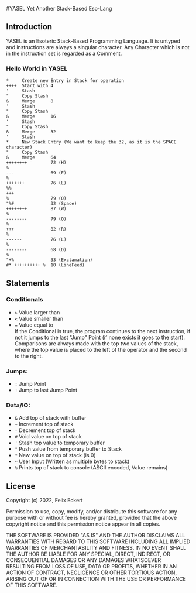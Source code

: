 #YASEL
Yet Another Stack-Based Eso-Lang

## Introduction
YASEL is an Esoteric Stack-Based Programming Language. It is untyped
and instructions are always a singular character. Any Character which
is not in the instruction set is regarded as a Comment.

### Hello World in YASEL
```
*     Create new Entry in Stack for operation
++++  Start with 4
'     Stash
"     Copy Stash
&     Merge      8
'     Stash
"     Copy Stash
&     Merge      16
'     Stash
"     Copy Stash
&     Merge      32
'     Stash
*     New Stack Entry (We want to keep the 32, as it is the SPACE character)
"     Copy Stash
&     Merge      64
++++++++         72 (H)
%
---              69 (E)
%
+++++++          76 (L)
%%
+++
%                79 (O)
"%#              32 (Space)
++++++++         87 (W)
%
--------         79 (O)
%
+++              82 (R)
%
------           76 (L)
%
--------         68 (D)
%
"+%              33 (Exclamation)
#* ++++++++++ %  10 (LineFeed)
```

## Statements
### Conditionals
-  `>` Value larger than
-  `<` Value smaller than
-  `=` Value equal to <br>
   If the Conditional is true, the program continues
   to the next instruction, if not it jumps to the
   last "Jump" Point (if none exists it goes to the start).
   Comparisons are always made with the top two values of
   the stack, where the top value is placed to the left 
   of the operator and the second to the right.

### Jumps:
-  `:` Jump Point
-  `!` Jump to last Jump Point
  
### Data/IO:
- `&` Add top of stack with buffer
- `+` Increment top of stack
- `-` Decrement top of stack
- `#` Void value on top of stack
- `'` Stash top value to temporary buffer
- `"` Push value from temporary buffer to Stack
- `*` New value on top of stack (is 0)
- `~` User Input (Written as multiple bytes to stack)
- `%` Prints top of stack to console (ASCII encoded, Value remains)

## License
Copyright (c) 2022, Felix Eckert 

Permission to use, copy, modify, and/or distribute this software for any 
purpose with or without fee is hereby granted, provided that the above 
copyright notice and this permission notice appear in all copies.

THE SOFTWARE IS PROVIDED "AS IS" AND THE AUTHOR DISCLAIMS ALL WARRANTIES
WITH REGARD TO THIS SOFTWARE INCLUDING ALL IMPLIED WARRANTIES OF
MERCHANTABILITY AND FITNESS. IN NO EVENT SHALL THE AUTHOR BE LIABLE FOR
ANY SPECIAL, DIRECT, INDIRECT, OR CONSEQUENTIAL DAMAGES OR ANY DAMAGES
WHATSOEVER RESULTING FROM LOSS OF USE, DATA OR PROFITS, WHETHER IN AN
ACTION OF CONTRACT, NEGLIGENCE OR OTHER TORTIOUS ACTION, ARISING OUT OF
OR IN CONNECTION WITH THE USE OR PERFORMANCE OF THIS SOFTWARE.
